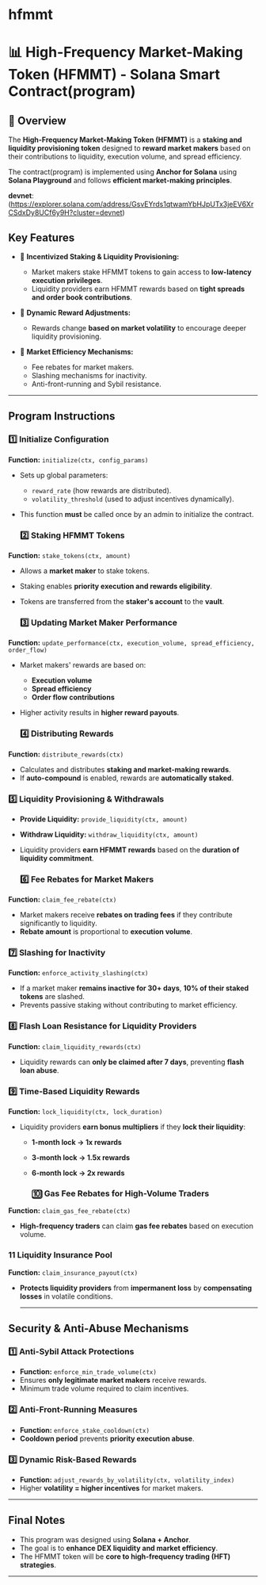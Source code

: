 # hfmmt
# 📊 **High-Frequency Market-Making Token (HFMMT) - Solana Smart Contract(program)**

## 📝 **Overview**
The **High-Frequency Market-Making Token (HFMMT)** is a **staking and liquidity provisioning token** designed to **reward market makers** based on their contributions to liquidity, execution volume, and spread efficiency.

The contract(program) is implemented using **Anchor for Solana** using **Solana Playground** and follows **efficient market-making principles**.

**devnet**: (https://explorer.solana.com/address/GsvEYrds1qtwamYbHJpUTx3jeEV6XrCSdxDy8UCf6y9H?cluster=devnet)

## **Key Features**
- 📌 **Incentivized Staking & Liquidity Provisioning:**  
  - Market makers stake HFMMT tokens to gain access to **low-latency execution privileges**.
  - Liquidity providers earn HFMMT rewards based on **tight spreads and order book contributions**.

- 📌 **Dynamic Reward Adjustments:**  
  - Rewards change **based on market volatility** to encourage deeper liquidity provisioning.

- 📌 **Market Efficiency Mechanisms:**  
  - Fee rebates for market makers.
  - Slashing mechanisms for inactivity.
  - Anti-front-running and Sybil resistance.

---

## **Program Instructions**
### **1️⃣ Initialize Configuration**
**Function:** `initialize(ctx, config_params)`  
- Sets up global parameters:
  - `reward_rate` (how rewards are distributed).
  - `volatility_threshold` (used to adjust incentives dynamically).
- This function **must** be called once by an admin to initialize the contract.

  ### **2️⃣ Staking HFMMT Tokens**
**Function:** `stake_tokens(ctx, amount)`  
- Allows a **market maker** to stake tokens.
- Staking enables **priority execution and rewards eligibility**.
- Tokens are transferred from the **staker's account** to the **vault**.

  ### **3️⃣ Updating Market Maker Performance**
**Function:** `update_performance(ctx, execution_volume, spread_efficiency, order_flow)`  
- Market makers' rewards are based on:
  - **Execution volume**
  - **Spread efficiency**
  - **Order flow contributions**
- Higher activity results in **higher reward payouts**.

  ### **4️⃣ Distributing Rewards**
**Function:** `distribute_rewards(ctx)`  
- Calculates and distributes **staking and market-making rewards**.
- If **auto-compound** is enabled, rewards are **automatically staked**.

### **5️⃣ Liquidity Provisioning & Withdrawals**
- **Provide Liquidity:** `provide_liquidity(ctx, amount)`  
- **Withdraw Liquidity:** `withdraw_liquidity(ctx, amount)`  

- Liquidity providers **earn HFMMT rewards** based on the **duration of liquidity commitment**.

  ### **6️⃣ Fee Rebates for Market Makers**
**Function:** `claim_fee_rebate(ctx)`  
- Market makers receive **rebates on trading fees** if they contribute significantly to liquidity.
- **Rebate amount** is proportional to **execution volume**.

### **7️⃣ Slashing for Inactivity**
**Function:** `enforce_activity_slashing(ctx)`  
- If a market maker **remains inactive for 30+ days**, **10% of their staked tokens** are slashed.
- Prevents passive staking without contributing to market efficiency.

### **8️⃣ Flash Loan Resistance for Liquidity Providers**
**Function:** `claim_liquidity_rewards(ctx)`  
- Liquidity rewards can **only be claimed after 7 days**, preventing **flash loan abuse**.

### **9️⃣ Time-Based Liquidity Rewards**
**Function:** `lock_liquidity(ctx, lock_duration)`  
- Liquidity providers **earn bonus multipliers** if they **lock their liquidity**:
  - **1-month lock → 1x rewards**
  - **3-month lock → 1.5x rewards**
  - **6-month lock → 2x rewards**

    ### **🔟 Gas Fee Rebates for High-Volume Traders**
**Function:** `claim_gas_fee_rebate(ctx)`  
- **High-frequency traders** can claim **gas fee rebates** based on execution volume.

### **11 Liquidity Insurance Pool**
**Function:** `claim_insurance_payout(ctx)`  
- **Protects liquidity providers** from **impermanent loss** by **compensating losses** in volatile conditions.

  ---

## **Security & Anti-Abuse Mechanisms**
### **1️⃣ Anti-Sybil Attack Protections**
- **Function:** `enforce_min_trade_volume(ctx)`  
- Ensures **only legitimate market makers** receive rewards.
- Minimum trade volume required to claim incentives.

### **2️⃣ Anti-Front-Running Measures**
- **Function:** `enforce_stake_cooldown(ctx)`  
- **Cooldown period** prevents **priority execution abuse**.

### **3️⃣ Dynamic Risk-Based Rewards**
- **Function:** `adjust_rewards_by_volatility(ctx, volatility_index)`  
- Higher **volatility = higher incentives** for market makers.

---

## **Final Notes**
- This program was designed using **Solana + Anchor**.
- The goal is to **enhance DEX liquidity and market efficiency**.
- The HFMMT token will be **core to high-frequency trading (HFT) strategies**.

---






